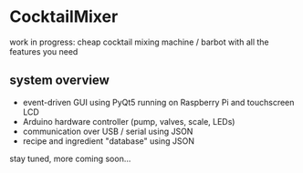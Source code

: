 # CocktailMixer
work in progress: cheap cocktail mixing machine / barbot with all the features you need

## system overview
- event-driven GUI using PyQt5 running on Raspberry Pi and touchscreen LCD
- Arduino hardware controller (pump, valves, scale, LEDs)
- communication over USB / serial using JSON
- recipe and ingredient "database" using JSON

stay tuned, more coming soon...
